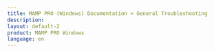 ```yaml
---
title: MAMP PRO (Windows) Documentation > General Troubleshooting
description: 
layout: default-2
product: MAMP PRO Windows
language: en
---
```

